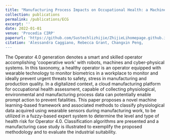 ```yaml
---
title: "Manufacturing Process Impacts on Occupational Health: a Machine Learning Framework"
collection: publications
permalink: /publications/ECG
excerpt: ''
date: 2022-01-01
venue: 'Procedia CIRP'
paperurl: 'https://github.com/Sustechlizhijie/ZhijieLihomepage.github.io/files/ECG.pdf'
citation: 'Alessandra Caggiano, Rebecca Grant, Changxin Peng, 
---
```

The Operator 4.0 generation denotes a smart and skilled operator accomplishing 'cooperative work' with robots, machines and cyber-physical systems. In this taxonomy, a healthy operator is an operator equipped with wearable technology to monitor biometrics in a workplace to monitor and ideally prevent urgent threats to safety, stress in manufacturing and production quality. In a digitalized context, a cloud manufacturing platform for occupational health assessment, capable of collecting physiological, environmental and manufacturing process data can potentially enable prompt action to prevent fatalities. This paper proposes a novel machine learning-based framework and associated methods to classify physiological data acquired using wearable sensors during manufacturing work, to be utilized in a fuzzy-based expert system to determine the level and type of health risk for Operator 4.0. Classification algorithms are presented and a manufacturing case study is illustrated to exemplify the proposed methodology and to evaluate the industrial suitability.
